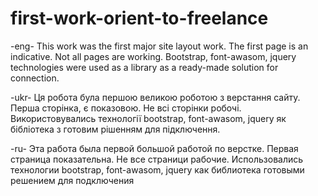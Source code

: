 # first-work-orient-to-freelance

-eng-
This work was the first major site layout work. The first page is an indicative. Not all pages are working.
Bootstrap, font-awasom, jquery technologies were used as a library as a ready-made solution for connection.

-ukr-
Ця робота була першою великою роботою з верстання сайту. Перша сторінка, є показовою. Не всі сторінки робочі.
Використовувались технології bootstrap, font-awasom, jquery як бібліотека з готовим рішенням для підключення.

-ru-
Эта работа была первой большой работой по верстке. Первая страница показательна. Не все страници рабочие.
Использовались технологии bootstrap, font-awasom, jquery как библиотека готовыми решением для подключения
